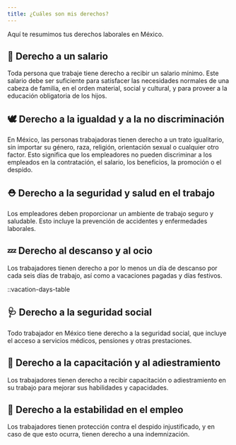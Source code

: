 ```yaml
---
title: ¿Cuáles son mis derechos?
---
```

Aquí te resumimos tus derechos laborales en México.

## 💸 Derecho a un salario

Toda persona que trabaje tiene derecho a recibir un salario mínimo. Este salario debe ser suficiente para satisfacer las necesidades normales de una cabeza de familia, en el orden material, social y cultural, y para proveer a la educación obligatoria de los hijos.

## 🕊️ Derecho a la igualdad y a la no discriminación

En México, las personas trabajadoras tienen derecho a un trato igualitario, sin importar su género, raza, religión, orientación sexual o cualquier otro factor. Esto significa que los empleadores no pueden discriminar a los empleados en la contratación, el salario, los beneficios, la promoción o el despido.

## ⛑️ Derecho a la seguridad y salud en el trabajo

Los empleadores deben proporcionar un ambiente de trabajo seguro y saludable. Esto incluye la prevención de accidentes y enfermedades laborales.

## 💤 Derecho al descanso y al ocio

Los trabajadores tienen derecho a por lo menos un día de descanso por cada seis días de trabajo, así como a vacaciones pagadas y días festivos.

::vacation-days-table

## 🩺 Derecho a la seguridad social

Todo trabajador en México tiene derecho a la seguridad social, que incluye el acceso a servicios médicos, pensiones y otras prestaciones.

## 📖 Derecho a la capacitación y al adiestramiento

Los trabajadores tienen derecho a recibir capacitación o adiestramiento en su trabajo para mejorar sus habilidades y capacidades.

## 🧱️ Derecho a la estabilidad en el empleo

Los trabajadores tienen protección contra el despido injustificado, y en caso de que esto ocurra, tienen derecho a una indemnización.
